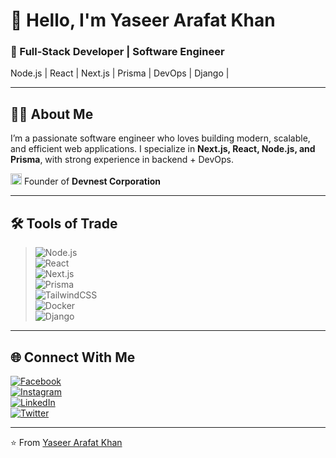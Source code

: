 # 👋 Hello, I'm Yaseer Arafat Khan  

### 🚀 Full-Stack Developer | Software Engineer  
Node.js | React | Next.js | Prisma | DevOps | Django | 

---

## 🧑‍💻 About Me
I’m a passionate software engineer who loves building modern, scalable, and efficient web applications. I specialize in **Next.js, React, Node.js, and Prisma**, with strong experience in backend + DevOps.  

<img src="https://i.imgur.com/wb8tk4l.png" alt="Devnest Logo" width="18"/> Founder of **Devnest Corporation**

---

## 🛠 Tools of Trade  

> ![Node.js](https://img.shields.io/badge/Node.js-43853D?style=for-the-badge&logo=node-dot-js&logoColor=white)  
> ![React](https://img.shields.io/badge/React-20232A?style=for-the-badge&logo=react&logoColor=61DAFB)  
> ![Next.js](https://img.shields.io/badge/Next.js-000000?style=for-the-badge&logo=nextdotjs&logoColor=white)  
> ![Prisma](https://img.shields.io/badge/Prisma-2D3748?style=for-the-badge&logo=prisma&logoColor=white)  
> ![TailwindCSS](https://img.shields.io/badge/TailwindCSS-38B2AC?style=for-the-badge&logo=tailwind-css&logoColor=white)  
> ![Docker](https://img.shields.io/badge/Docker-2496ED?style=for-the-badge&logo=docker&logoColor=white)  
> ![Django](https://img.shields.io/badge/Django-092E20?style=for-the-badge&logo=django&logoColor=white)

---

## 🌐 Connect With Me
[![Facebook](https://img.shields.io/badge/Facebook-%231877F2.svg?&logo=facebook&logoColor=white)](https://www.facebook.com/people/Devnest/61568374242196/)  
[![Instagram](https://img.shields.io/badge/Instagram-%23E4405F.svg?&logo=instagram&logoColor=white)](https://www.instagram.com/_devnest_)  
[![LinkedIn](https://img.shields.io/badge/LinkedIn-%230077B5.svg?&logo=linkedin&logoColor=white)](https://www.linkedin.com/company/devnest-agency)  
[![Twitter](https://img.shields.io/badge/Twitter-%231DA1F2.svg?&logo=twitter&logoColor=white)](https://x.com/_Devnest_)  

---

⭐️ From [Yaseer Arafat Khan](https://github.com/Yaseer123)  
